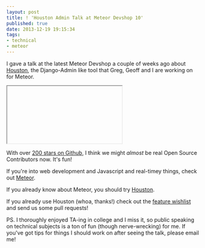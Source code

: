 ```yaml
---
layout: post
title: ! 'Houston Admin Talk at Meteor Devshop 10'
published: true
date: 2013-12-19 19:15:34
tags:
- technical
- meteor
---
```


I gave a talk at the latest Meteor Devshop a couple of weeks ago about [Houston](http://github.com/gterrono/houston), 
the Django-Admin like tool that Greg, Geoff and I are working on for Meteor.

<div class="ratio ratio-16x9 mb-3">
<iframe data-src="//www.youtube.com/embed/8ASwWEZsAog" loading="lazy" class="lazyload" allowfullscreen></iframe>
</div>



With over [200 stars on Github](http://github.com/gterrono/houston), I think we might _almost_ be real Open Source Contributors now. It's fun!

If you're into web development and Javascript and real-timey things, check out [Meteor](http://meteor.com).

If you already know about Meteor, you should try [Houston](https://atmosphere.meteor.com/package/houston).

If you already use Houston (whoa, thanks!) check out the [feature wishlist](https://github.com/gterrono/houston/#wishlist) and send us some pull requests!

PS. I thoroughly enjoyed TA-ing in college and I miss it, so public speaking on technical subjects is a ton of fun (though nerve-wrecking) for me.  If you've got tips for things I should work on after seeing the talk, please email me!
